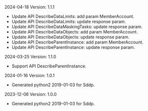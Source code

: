 2024-04-18 Version: 1.1.1
- Update API DescribeDataLimits: add param MemberAccount.
- Update API DescribeDataLimits: update response param.
- Update API DescribeDataMaskingTasks: update response param.
- Update API DescribeDataObjects: add param MemberAccount.
- Update API DescribeDataObjects: update response param.
- Update API DescribeParentInstance: add param MemberAccount.
- Update API DescribeParentInstance: update response param.


2024-03-25 Version: 1.1.0
- Support API DescribeParentInstance.


2024-01-16 Version: 1.0.1
- Generated python2 2019-01-03 for Sddp.

2023-12-06 Version: 1.0.0
- Generated python2 2019-01-03 for Sddp.


